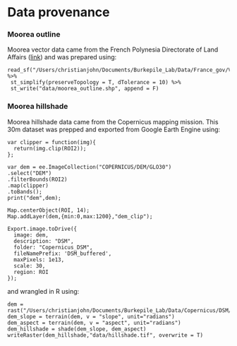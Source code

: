 # Data provenance

### Moorea outline
Moorea vector data came from the French Polynesia Directorate of Land Affairs ([link](https://www.data.gouv.fr/fr/datasets/base-de-donnees-cartographique-vectorielle/)) and was prepared using:
```
read_sf("/Users/christianjohn/Documents/Burkepile_Lab/Data/France_gov/Vector_data/SHP/Moorea/Moorea_20200512_104135_SHP/Moorea_LOC_ILE.shp") %>%
 st_simplify(preserveTopology = T, dTolerance = 10) %>%
 st_write("data/moorea_outline.shp", append = F)
```

### Moorea hillshade
Moorea hillshade data came from the Copernicus mapping mission. This 30m dataset was prepped and exported from Google Earth Engine using:
```
var clipper = function(img){
  return(img.clip(ROI2));
};

var dem = ee.ImageCollection("COPERNICUS/DEM/GLO30")
.select("DEM")
.filterBounds(ROI2)
.map(clipper)
.toBands();
print("dem",dem);

Map.centerObject(ROI, 14);
Map.addLayer(dem,{min:0,max:1200},"dem_clip");

Export.image.toDrive({
  image: dem,
  description: "DSM",
  folder: "Copernicus_DSM",
  fileNamePrefix: 'DSM_buffered',
  maxPixels: 1e13,
  scale: 30,
  region: ROI
});
```

and wrangled in R using:
```
dem = rast("/Users/christianjohn/Documents/Burkepile_Lab/Data/Copernicus/DSM/DSM.tif")
dem_slope = terrain(dem, v = "slope", unit="radians")
dem_aspect = terrain(dem, v = "aspect", unit="radians")
dem_hillshade = shade(dem_slope, dem_aspect)
writeRaster(dem_hillshade,"data/hillshade.tif", overwrite = T)
```